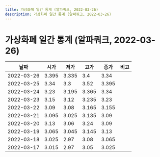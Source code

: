 ```yaml
---
title: 가상화폐 일간 통계 (알파쿼크, 2022-03-26)
description: 가상화폐 일간 통계 (알파쿼크, 2022-03-26)
---
```


가상화폐 일간 통계 (알파쿼크, 2022-03-26)
===

|날짜|시가|저가|고가|종가|비고|
|--|--|--|--|--|--|
|2022-03-26|3.395|3.335|3.4|3.34|    |
|2022-03-25|3.34|3.3|3.52|3.395|    |
|2022-03-24|3.23|3.195|3.365|3.34|    |
|2022-03-23|3.15|3.12|3.235|3.23|    |
|2022-03-22|3.09|3.08|3.165|3.155|    |
|2022-03-21|3.095|3.025|3.135|3.09|    |
|2022-03-20|3.13|3.06|3.24|3.09|    |
|2022-03-19|3.065|3.045|3.145|3.13|    |
|2022-03-18|3.025|2.97|3.08|3.065|    |
|2022-03-17|3.015|2.97|3.05|3.025|    |

